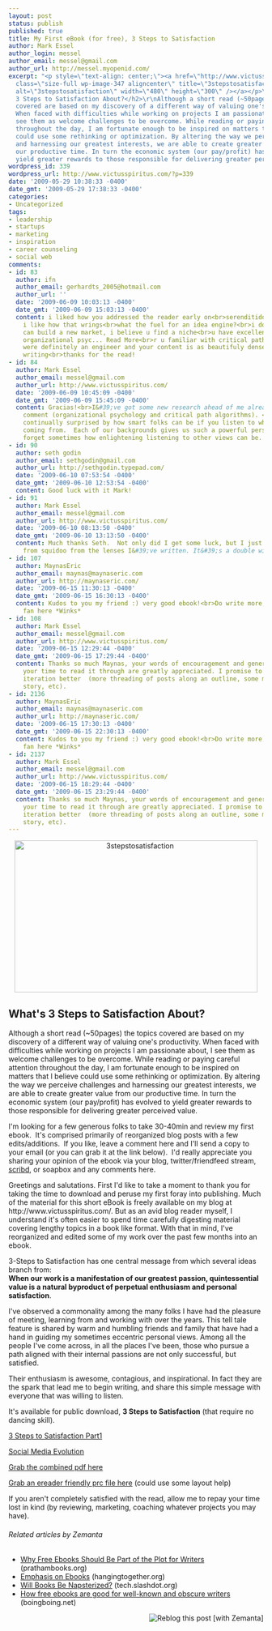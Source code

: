 ```yaml
---
layout: post
status: publish
published: true
title: My First eBook (for free), 3 Steps to Satisfaction
author: Mark Essel
author_login: messel
author_email: messel@gmail.com
author_url: http://messel.myopenid.com/
excerpt: "<p style=\"text-align: center;\"><a href=\"http://www.victusspiritus.com/3StepsToSatisfaction.pdf\"><img
  class=\"size-full wp-image-347 aligncenter\" title=\"3stepstosatisfaction\" src=\"http://www.victusspiritus.com/wp-content/uploads/2009/05/3stepstosatisfaction.png\"
  alt=\"3stepstosatisfaction\" width=\"480\" height=\"300\" /></a></p>\r\n\r\n<h2>What's
  3 Steps to Satisfaction About?</h2>\r\nAlthough a short read (~50pages) the topics
  covered are based on my discovery of a different way of valuing one's productivity.
  When faced with difficulties while working on projects I am passionate about, I
  see them as welcome challenges to be overcome. While reading or paying careful attention
  throughout the day, I am fortunate enough to be inspired on matters that I believe
  could use some rethinking or optimization. By altering the way we perceive challenges
  and harnessing our greatest interests, we are able to create greater value from
  our productive time. In turn the economic system (our pay/profit) has evolved to
  yield greater rewards to those responsible for delivering greater perceived value."
wordpress_id: 339
wordpress_url: http://www.victusspiritus.com/?p=339
date: '2009-05-29 10:38:33 -0400'
date_gmt: '2009-05-29 17:38:33 -0400'
categories:
- Uncategorized
tags:
- leadership
- startups
- marketing
- inspiration
- career counseling
- social web
comments:
- id: 83
  author: ifn
  author_email: gerhardts_2005@hotmail.com
  author_url: ''
  date: '2009-06-09 10:03:13 -0400'
  date_gmt: '2009-06-09 15:03:13 -0400'
  content: i liked how you addressed the reader early on<br>serenditidous discovery,
    i like how that wrings<br>what the fuel for an idea engine?<br>i dont think u
    can build a new market, i believe u find a niche<br>u have excellent insight on
    organizational psyc... Read More<br>r u familiar with critical path algorithims?<br>u
    were definitely an engineer and your content is as beautifuly dense as technical
    writing<br>thanks for the read!
- id: 84
  author: Mark Essel
  author_email: messel@gmail.com
  author_url: http://www.victusspiritus.com/
  date: '2009-06-09 10:45:09 -0400'
  date_gmt: '2009-06-09 15:45:09 -0400'
  content: Gracias!<br>I&#39;ve got some new research ahead of me already due to your
    comment (organizational psychology and critical path algorithms). <br><br>I&#39;m
    continually surprised by how smart folks can be if you listen to where they&#39;re
    coming from.  Each of our backgrounds gives us such a powerful perspective we
    forget sometimes how enlightening listening to other views can be.
- id: 90
  author: seth godin
  author_email: sethgodin@gmail.com
  author_url: http://sethgodin.typepad.com/
  date: '2009-06-10 07:53:54 -0400'
  date_gmt: '2009-06-10 12:53:54 -0400'
  content: Good luck with it Mark!
- id: 91
  author: Mark Essel
  author_email: messel@gmail.com
  author_url: http://www.victusspiritus.com/
  date: '2009-06-10 08:13:50 -0400'
  date_gmt: '2009-06-10 13:13:50 -0400'
  content: Much thanks Seth.  Not only did I get some luck, but I just got $26 bucks
    from squidoo from the lenses I&#39;ve written. It&#39;s a double win :D
- id: 107
  author: MaynasEric
  author_email: maynas@maynaseric.com
  author_url: http://maynaseric.com/
  date: '2009-06-15 11:30:13 -0400'
  date_gmt: '2009-06-15 16:30:13 -0400'
  content: Kudos to you my friend :) very good ebook!<br>Do write more, you got a
    fan here *Winks*
- id: 108
  author: Mark Essel
  author_email: messel@gmail.com
  author_url: http://www.victusspiritus.com/
  date: '2009-06-15 12:29:44 -0400'
  date_gmt: '2009-06-15 17:29:44 -0400'
  content: Thanks so much Maynas, your words of encouragement and generosity with
    your time to read it through are greatly appreciated. I promise to make each book
    iteration better  (more threading of posts along an outline, some more anecdotal
    story, etc).
- id: 2136
  author: MaynasEric
  author_email: maynas@maynaseric.com
  author_url: http://maynaseric.com/
  date: '2009-06-15 17:30:13 -0400'
  date_gmt: '2009-06-15 22:30:13 -0400'
  content: Kudos to you my friend :) very good ebook!<br>Do write more, you got a
    fan here *Winks*
- id: 2137
  author: Mark Essel
  author_email: messel@gmail.com
  author_url: http://www.victusspiritus.com/
  date: '2009-06-15 18:29:44 -0400'
  date_gmt: '2009-06-15 23:29:44 -0400'
  content: Thanks so much Maynas, your words of encouragement and generosity with
    your time to read it through are greatly appreciated. I promise to make each book
    iteration better  (more threading of posts along an outline, some more anecdotal
    story, etc).
---
```

<p style="text-align: center;"><a href="http://www.victusspiritus.com/3StepsToSatisfaction.pdf"><img class="size-full wp-image-347 aligncenter" title="3stepstosatisfaction" src="http://www.victusspiritus.com/wp-content/uploads/2009/05/3stepstosatisfaction.png" alt="3stepstosatisfaction" width="480" height="300" /></a></p>
<h2>What's 3 Steps to Satisfaction About?</h2>
<p>Although a short read (~50pages) the topics covered are based on my discovery of a different way of valuing one's productivity. When faced with difficulties while working on projects I am passionate about, I see them as welcome challenges to be overcome. While reading or paying careful attention throughout the day, I am fortunate enough to be inspired on matters that I believe could use some rethinking or optimization. By altering the way we perceive challenges and harnessing our greatest interests, we are able to create greater value from our productive time. In turn the economic system (our pay/profit) has evolved to yield greater rewards to those responsible for delivering greater perceived value.<a id="more"></a><a id="more-339"></a></p>
<p>I'm looking for a few generous folks to take 30-40min and review my first ebook.  It's comprised primarily of reorganized blog posts with a few edits/additions.  If you like, leave a comment here and I'll send a copy to your email (or you can grab it at the link below).  I'd really appreciate you sharing your opinion of the ebook via your blog, twitter/friendfeed stream, <a href="http://www.scribd.com/doc/15935704/3-Steps-to-Satisfaction">scribd</a>, or soapbox and any comments here.</p>
<p>Greetings and salutations. First I'd like to take a moment to thank you for taking the time to download and peruse my first foray into publishing. Much of the material for this short eBook is freely available on my blog at http://www.victusspiritus.com/. But as an avid blog reader myself, I understand it's often easier to spend time carefully digesting material covering lengthy topics in a book like format. With that in mind, I've reorganized and edited some of my work over the past few months into an ebook.</p>
<p>3-Steps to Satisfaction has one central message from which several ideas branch from:<br />
<strong> When our work is a manifestation of our greatest passion, quintessential value is a natural byproduct of perpetual enthusiasm and personal satisfaction</strong>.</p>
<p>I've observed a commonality among the many folks I have had the pleasure of meeting, learning from and working with over the years. This tell tale feature is shared by warm and humbling friends and family that have had a hand in guiding my sometimes eccentric personal views. Among all the people I've come across, in all the places I've been, those who pursue a path aligned with their internal passions are not only successful, but satisfied.</p>
<p>Their enthusiasm is awesome, contagious, and inspirational. In fact they are the spark that lead me to begin writing, and share this simple message with everyone that was willing to listen.</p>
<p>It's available for public download, <strong>3 Steps to Satisfaction</strong> (that require no dancing skill).</p>
<p><a href="http://www.victusspiritus.com/3StepsToSatisfaction - Part1.pdf">3 Steps to Satisfaction Part1</a></p>
<p><a href="http://www.victusspiritus.com/SocialMediaEvolution.pdf">Social Media Evolution</a></p>
<p><a href="http://www.victusspiritus.com/3StepsToSatisfaction.pdf">Grab the combined pdf here</a></p>
<p><a href="http://www.victusspiritus.com/3StepsToSatisfaction.prc">Grab an ereader friendly prc file here</a> (could use some layout help)</p>
<p>If you aren't completely satisfied with the read, allow me to repay your time lost in kind (by reviewing, marketing, coaching whatever projects you may have).</p>
<h6 class="zemanta-related-title" style="font-size: 1em;">Related articles by Zemanta</h6>
<ul class="zemanta-article-ul">
<li class="zemanta-article-ul-li"><a href="http://blog.prathambooks.org/2009/08/why-free-ebooks-should-be-part-of-plot.html">Why Free Ebooks Should Be Part of the Plot for Writers</a> (prathambooks.org)</li>
<li class="zemanta-article-ul-li"><a href="http://hangingtogether.org/?p=743">Emphasis on Ebooks</a> (hangingtogether.org)</li>
<li class="zemanta-article-ul-li"><a href="http://tech.slashdot.org/story/09/10/04/1621216/Will-Books-Be-Napsterized?from=rss">Will Books Be Napsterized?</a> (tech.slashdot.org)</li>
<li class="zemanta-article-ul-li"><a href="http://www.boingboing.net/2009/08/18/how-free-ebooks-are.html">How free ebooks are good for well-known and obscure writers</a> (boingboing.net)</li>
</ul>
<div class="zemanta-pixie" style="margin-top: 10px; height: 15px;"><a class="zemanta-pixie-a" title="Reblog this post [with Zemanta]" href="http://reblog.zemanta.com/zemified/7ea47fbc-c6bf-422a-a48e-33cb30ef5fc9/"><img class="zemanta-pixie-img" style="border: none; float: right;" src="http://img.zemanta.com/reblog_e.png?x-id=7ea47fbc-c6bf-422a-a48e-33cb30ef5fc9" alt="Reblog this post [with Zemanta]" /></a><span class="zem-script more-related pretty-attribution"><script src="http://static.zemanta.com/readside/loader.js" type="text/javascript"></script></span></div>
